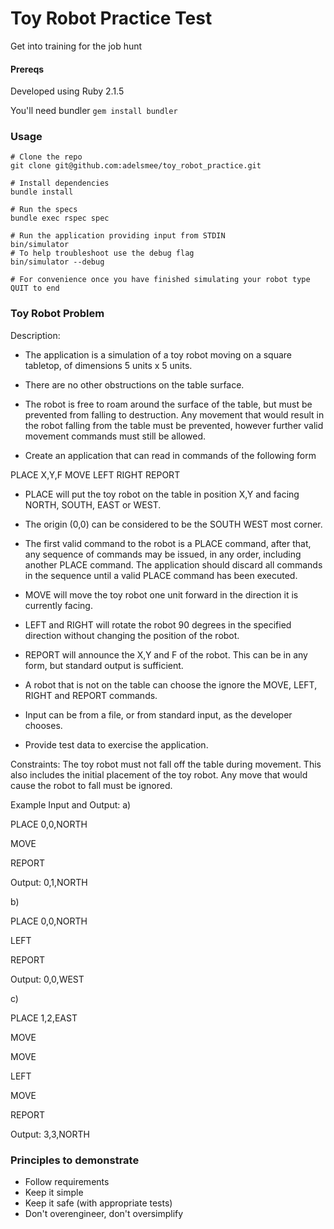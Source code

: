 # Toy Robot Practice Test
Get into training for the job hunt

#### Prereqs

Developed using Ruby 2.1.5

You'll need bundler ```gem install bundler```

### Usage

```
# Clone the repo
git clone git@github.com:adelsmee/toy_robot_practice.git

# Install dependencies
bundle install

# Run the specs
bundle exec rspec spec

# Run the application providing input from STDIN
bin/simulator
# To help troubleshoot use the debug flag
bin/simulator --debug

# For convenience once you have finished simulating your robot type QUIT to end
```

### Toy Robot Problem

Description:
 - The application is a simulation of a toy robot moving on a square tabletop, of dimensions 5 units x 5 units.
 - There are no other obstructions on the table surface.
 - The robot is free to roam around the surface of the table, but must be prevented from falling to destruction. Any movement
that would result in the robot falling from the table must be prevented, however further valid movement commands must still
be allowed.

 - Create an application that can read in commands of the following form

PLACE X,Y,F
MOVE
LEFT
RIGHT
REPORT

 - PLACE will put the toy robot on the table in position X,Y and facing NORTH, SOUTH, EAST or WEST.
 - The origin (0,0) can be considered to be the SOUTH WEST most corner.
 - The first valid command to the robot is a PLACE command, after that, any sequence of commands may be issued, in any order, including another PLACE command. The application should discard all commands in the sequence until a valid PLACE command has been executed.
 - MOVE will move the toy robot one unit forward in the direction it is currently facing.
 - LEFT and RIGHT will rotate the robot 90 degrees in the specified direction without changing the position of the robot.
 - REPORT will announce the X,Y and F of the robot. This can be in any form, but standard output is sufficient.

 - A robot that is not on the table can choose the ignore the MOVE, LEFT, RIGHT and REPORT commands.
 - Input can be from a file, or from standard input, as the developer chooses.
 - Provide test data to exercise the application.

Constraints:
The toy robot must not fall off the table during movement. This also includes the initial placement of the toy robot.
Any move that would cause the robot to fall must be ignored.

Example Input and Output:
a)

PLACE 0,0,NORTH

MOVE

REPORT

Output: 0,1,NORTH

b)

PLACE 0,0,NORTH

LEFT

REPORT

Output: 0,0,WEST

c)

PLACE 1,2,EAST

MOVE

MOVE

LEFT

MOVE

REPORT

Output: 3,3,NORTH

### Principles to demonstrate

 - Follow requirements
 - Keep it simple
 - Keep it safe (with appropriate tests)
 - Don't overengineer, don't oversimplify


